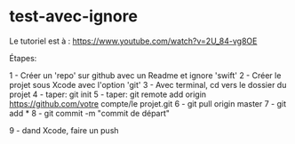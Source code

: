 # test-avec-ignore

Le tutoriel est à : https://www.youtube.com/watch?v=2U_84-vg8OE

Étapes:

1 - Créer un 'repo' sur github avec un Readme et ignore 'swift'
2 - Créer le projet sous Xcode avec l'option 'git'
3 - Avec terminal, cd vers le dossier du projet
4 - taper: git init
5 - taper: git remote add origin https://github.com/votre compte/le projet.git
6 - git pull origin master
7 - git add *
8 - git commit -m "commit de départ"

9 - dand Xcode, faire un push

 

